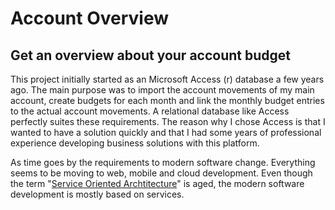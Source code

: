 # Account Overview

## Get an overview about your account budget


This project initially started as an Microsoft Access (r) database a few years ago. The main purpose was to import the account movements of my main account, create budgets for each month and link the monthly budget entries to the actual account movements. A relational database like Access perfectly suites these requirements.
The reason why I chose Access is that I wanted to have a solution quickly and that I had some years of professional experience developing business solutions with this platform. 

As time goes by the requirements to modern software change. Everything seems to be moving to web, mobile and cloud development. Even though the term "[Service Oriented Archtitecture](https://en.wikipedia.org/wiki/Service-oriented_architecture)" is aged, the modern software development is mostly based on services. 
